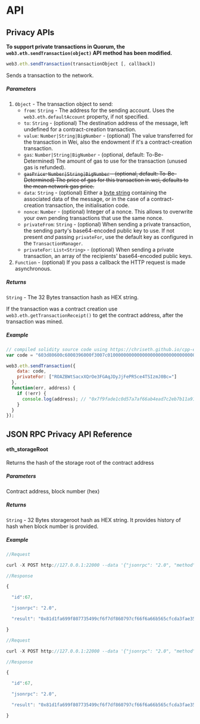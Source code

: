 
# API

## Privacy APIs

__To support private transactions in Quorum, the `web3.eth.sendTransaction(object)` API method has been modified.__

```js
web3.eth.sendTransaction(transactionObject [, callback])
```

Sends a transaction to the network.

##### Parameters

1. `Object` - The transaction object to send:
    - `from`: `String` - The address for the sending account. Uses the `web3.eth.defaultAccount` property, if not specified.
    - `to`: `String` - (optional) The destination address of the message, left undefined for a contract-creation transaction.
    - `value`: `Number|String|BigNumber` - (optional) The value transferred for the transaction in Wei, also the endowment if it's a contract-creation transaction.
    - `gas`: `Number|String|BigNumber` - (optional, default: To-Be-Determined) The amount of gas to use for the transaction (unused gas is refunded).
    - <strike>`gasPrice`: `Number|String|BigNumber` - (optional, default: To-Be-Determined) The price of gas for this transaction in wei, defaults to the mean network gas price.</strike>
    - `data`: `String` - (optional) Either a [byte string](https://github.com/ethereum/wiki/wiki/Solidity,-Docs-and-ABI) containing the associated data of the message, or in the case of a contract-creation transaction, the initialisation code.
    - `nonce`: `Number`  - (optional) Integer of a nonce. This allows to overwrite your own pending transactions that use the same nonce.
    - `privateFrom`: `String`  - (optional) When sending a private transaction, the sending party's base64-encoded public key to use. If not present *and* passing `privateFor`, use the default key as configured in the `TransactionManager`.
    - `privateFor`: `List<String>`  - (optional) When sending a private transaction, an array of the recipients' base64-encoded public keys.
2. `Function` - (optional) If you pass a callback the HTTP request is made asynchronous.

##### Returns

`String` - The 32 Bytes transaction hash as HEX string.

If the transaction was a contract creation use `web3.eth.getTransactionReceipt()` to get the contract address, after the transaction was mined.

##### Example

```js
// compiled solidity source code using https://chriseth.github.io/cpp-ethereum/
var code = "603d80600c6000396000f3007c01000000000000000000000000000000000000000000000000000000006000350463c6888fa18114602d57005b6007600435028060005260206000f3";

web3.eth.sendTransaction({
    data: code,
    privateFor: ["ROAZBWtSacxXQrOe3FGAqJDyJjFePR5ce4TSIzmJ0Bc="]
  },
  function(err, address) {
    if (!err) {
      console.log(address); // "0x7f9fade1c0d57a7af66ab4ead7c2eb7b11a91385"
    }
  }
});
```

## JSON RPC Privacy API Reference

#### eth_storageRoot

Returns the hash of the storage root of the contract address

##### Parameters

Contract address, block number (hex)

##### Returns

`String` - 32 Bytes storageroot hash as HEX string. It provides history of hash when block number is provided.

##### Example

```js
//Request

curl -X POST http://127.0.0.1:22000 --data '{"jsonrpc": "2.0", "method": "eth_storageRoot", "params":["0x1349f3e1b8d71effb47b840594ff27da7e603d17"], "id": 67}'

//Response

{

  "id":67,

  "jsonrpc": "2.0",

  "result": "0x81d1fa699f807735499cf6f7df860797cf66f6a66b565cfcda3fae3521eb6861"

}

```

```js
//Request

curl -X POST http://127.0.0.1:22000 --data '{"jsonrpc": "2.0", "method": "eth_storageRoot", "params":["0x1349f3e1b8d71effb47b840594ff27da7e603d17"], "id": 67}'

//Response

{

  "id":67,

  "jsonrpc": "2.0",

  "result": "0x81d1fa699f807735499cf6f7df860797cf66f6a66b565cfcda3fae3521eb6861"

}

```



